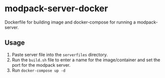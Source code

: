 # modpack-server-docker
Dockerfile for building image and docker-compose for running a modpack-server.

## Usage
1. Paste server file into the ```serverfiles``` directory.
2. Run the ```build.sh``` file to enter a name for the image/container and set the port for the modpack server.
3. Run ```docker-compose up -d```